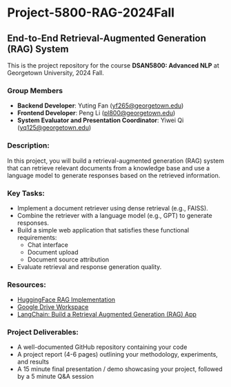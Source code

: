 # Project-5800-RAG-2024Fall

## End-to-End Retrieval-Augmented Generation (RAG) System

This is the project repository for the course **DSAN5800: Advanced NLP** at Georgetown University, 2024 Fall.

### Group Members
- **Backend Developer**: Yuting Fan ([yf265@georgetown.edu](mailto:yf265@georgetown.edu))
- **Frontend Developer**: Peng Li ([pl800@georgetown.edu](mailto:pl800@georgetown.edu))
- **System Evaluator and Presentation Coordinator**: Yiwei Qi ([yq125@georgetown.edu](mailto:yq125@georgetown.edu))

### Description:

In this project, you will build a retrieval-augmented generation (RAG) system that can retrieve relevant documents from a knowledge base and use a language model to generate responses based on the retrieved information.

### Key Tasks:

- Implement a document retriever using dense retrieval (e.g., FAISS).
- Combine the retriever with a language model (e.g., GPT) to generate responses.
- Build a simple web application that satisfies these functional requirements:
  - Chat interface
  - Document upload
  - Document source attribution
- Evaluate retrieval and response generation quality.

### Resources:

- [HuggingFace RAG Implementation](https://huggingface.co/docs/transformers/model_doc/rag)
- [Google Drive Workspace](https://drive.google.com/drive/folders/1ygQmygUG2Ta_nXqedpL5KhNwzgbxjjD4?usp=share_link)
- [LangChain: Build a Retrieval Augmented Generation (RAG) App](https://python.langchain.com/docs/tutorials/rag/)

### Project Deliverables:

- A well-documented GitHub repository containing your code
- A project report (4-6 pages) outlining your methodology, experiments, and results
- A 15 minute final presentation / demo showcasing your project, followed by a 5 minute Q&A session